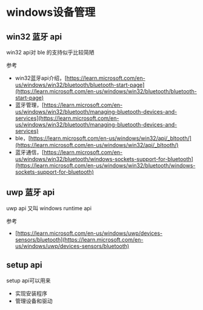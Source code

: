 # windows设备管理


## win32 蓝牙 api

win32 api对 ble 的支持似乎比较简陋

参考

- win32蓝牙api介绍，[https://learn.microsoft.com/en-us/windows/win32/bluetooth/bluetooth-start-page](https://learn.microsoft.com/en-us/windows/win32/bluetooth/bluetooth-start-page)
- 蓝牙管理，[https://learn.microsoft.com/en-us/windows/win32/bluetooth/managing-bluetooth-devices-and-services](https://learn.microsoft.com/en-us/windows/win32/bluetooth/managing-bluetooth-devices-and-services)
- ble，[https://learn.microsoft.com/en-us/windows/win32/api/_bltooth/](https://learn.microsoft.com/en-us/windows/win32/api/_bltooth/)
- 蓝牙通信，[https://learn.microsoft.com/en-us/windows/win32/bluetooth/windows-sockets-support-for-bluetooth](https://learn.microsoft.com/en-us/windows/win32/bluetooth/windows-sockets-support-for-bluetooth)

## uwp 蓝牙 api

uwp api 又叫 windows runtime api

参考

- [https://learn.microsoft.com/en-us/windows/uwp/devices-sensors/bluetooth](https://learn.microsoft.com/en-us/windows/uwp/devices-sensors/bluetooth)

## setup api

setup api可以用来

- 实现安装程序
- 管理设备和驱动

